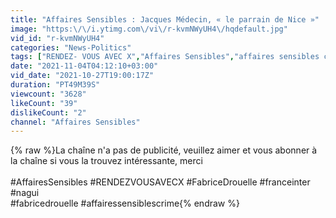 ```yaml
---
title: "Affaires Sensibles : Jacques Médecin, « le parrain de Nice »"
image: "https:\/\/i.ytimg.com\/vi\/r-kvmNWyUH4\/hqdefault.jpg"
vid_id: "r-kvmNWyUH4"
categories: "News-Politics"
tags: ["RENDEZ- VOUS AVEC X","Affaires Sensibles","affaires sensibles crime"]
date: "2021-11-04T04:12:10+03:00"
vid_date: "2021-10-27T19:00:17Z"
duration: "PT49M39S"
viewcount: "3628"
likeCount: "39"
dislikeCount: "2"
channel: "Affaires Sensibles"
---
```

{% raw %}La chaîne n'a pas de publicité, veuillez aimer et vous abonner à la chaîne si vous la trouvez intéressante, merci<br /><br />#AffairesSensibles  #RENDEZVOUSAVECX #FabriceDrouelle #franceinter #nagui<br />#fabricedrouelle #affairessensiblescrime{% endraw %}
